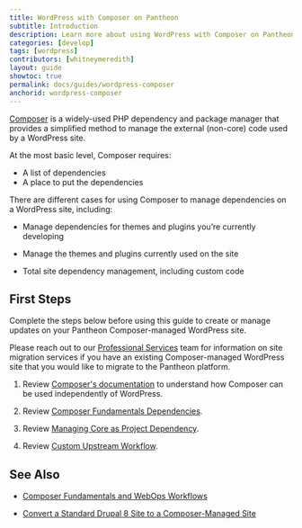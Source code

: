 ```yaml
---
title: WordPress with Composer on Pantheon
subtitle: Introduction
description: Learn more about using WordPress with Composer on Pantheon.
categories: [develop]
tags: [wordpress]
contributors: [whitneymeredith]
layout: guide
showtoc: true
permalink: docs/guides/wordpress-composer
anchorid: wordpress-composer
---
```


[Composer](https://getcomposer.org/) is a widely-used PHP dependency and package manager that provides a simplified method to manage the external (non-core) code used by a WordPress site.

At the most basic level, Composer requires:

- A list of dependencies
- A place to put the dependencies

There are different cases for using Composer to manage dependencies on a WordPress site, including:

- Manage dependencies for themes and plugins you’re currently developing

- Manage the themes and plugins currently used on the site

- Total site dependency management, including custom code


## First Steps

Complete the steps below before using this guide to create or manage updates on your Pantheon Composer-managed WordPress site.

<Alert title="Existing WordPress Composer Sites" type="info" >

Please reach out to our [Professional Services](https://pantheon.io/professional-services) team for information on site migration services if you have an existing Composer-managed WordPress site that you would like to migrate to the Pantheon platform.

</Alert>

1. Review [Composer's documentation](https://getcomposer.org/doc/) to understand how Composer can be used independently of WordPress.

1. Review [Composer Fundamentals Dependencies](/guides/composer#dependencies).

1. Review [Managing Core as Project Dependency](/guides/composer#managing-core-as-a-project-dependency).

1. Review [Custom Upstream Workflow](/guides/composer#custom-upstream-workflow).

## See Also

- [Composer Fundamentals and WebOps Workflows](/guides/composer)

- [Convert a Standard Drupal 8 Site to a Composer-Managed Site](/guides/composer-convert)